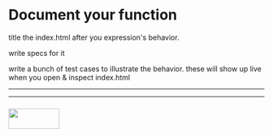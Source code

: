# Document your function

title the index.html after you expression's behavior.  

write specs for it

write a bunch of test cases to illustrate the behavior.  these will show up live when you open & inspect index.html

___
___
### <a href="http://elewa.education/blog" target="_blank"><img src="https://user-images.githubusercontent.com/18554853/34921062-506450ae-f97d-11e7-875f-6feeb26ad72d.png" width="100" height="40"/></a>